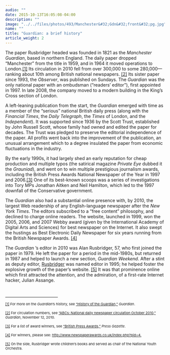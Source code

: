 ```yaml
---
audio: ""
date: 2015-10-13T16:05:08-04:00
description: ""
image: "../../files/photos/493/Manchester&#32;Gdn&#32;front&#32;pg.jpg"
name: ""
title: "Guardian: a brief history"
article_weight: 2
---
```


The paper Rusbridger headed was founded in 1821 as the *Manchester
Guardian*, based in northern England. The daily paper dropped
“Manchester” from the title in 1959, and in 1964 it moved operations to
London.<a href="case_id_70_id_626.html#_ftn1" name="_ftnref1" title="">[1]</a>
 Its circulation in 2010 fell from over 300,000 to some
280,000—ranking about 10th among British national newspapers.
<a href="case_id_70_id_626.html#_ftn2" name="_ftnref2" title="">[2]</a> Its
sister paper since 1993, the *Observer*, was published on Sundays. The
*Guardian* was the only national paper with an ombudsman (“readers’
editor”), first appointed in 1997. In late 2008, the company moved to a
modern building in the King’s Cross section of London.

A left-leaning publication from the start, the *Guardian* emerged with
time as a member of the “serious” national British daily press (along
with the *Financial Times*, the *Daily Telegraph*, the *Times* of
London, and the *Independent*). It was supported since 1936 by the Scott
Trust, established by John Russell Scott, whose family had owned and
edited the paper for decades. The Trust was pledged to preserve the
editorial independence of the paper. All profits went back into the
improvement of the publication, an unusual arrangement which to a degree
insulated the paper from economic fluctuations in the industry.


By the early 1990s, it had largely shed an early reputation for cheap
production and multiple typos (the satirical magazine *Private Eye*
dubbed it the *Grauniad*), and went on to win multiple prestigious
journalism awards, including the British Press Awards National Newspaper
of the Year in 1997 and 2006.<a href="case_id_70_id_626.html#_ftn3" name="_ftnref3" title="">[3]</a>
One of its best-known scoops was a
series of investigations into Tory MPs Jonathan Aitken and Neil
Hamilton, which led to the 1997 downfall of the Conservative government.

The *Guardian* also had a substantial online presence with, by 2010, the
largest Web readership of any English-language newspaper after the *New
York Times*. The editors subscribed to a “free content” philosophy, and
declined to charge online readers. The website, launched in 1999, won
the 2005, 2006, and 2007 Webby award (given by the International Academy
of Digital Arts and Sciences) for best newspaper on the Internet. It
also swept the hustings as Best Electronic Daily Newspaper for six years
running from the British Newspaper Awards.
<a href="case_id_70_id_626.html#_ftn4" name="_ftnref4" title="">[4]</a>

The *Guardian* ’s editor in 2010 was Alan Rusbridger, 57, who first
joined the paper in 1979. He left the paper for a period in the
mid-1980s, but returned in 1987 and helped to launch a new section,
*Guardian Weekend*. After a stint as deputy editor, 
<a href="case_id_70_id_174_c_bio.html">Rusbridger</a> 
was named editor in 1995; he helped foster the explosive growth of the
paper’s website.
<a href="case_id_70_id_626.html#_ftn5" name="_ftnref5" title="">[5]</a>
It was that prominence online which first
attracted the attention, and the admiration, of a first-rate Internet
hacker, Julian Assange.
	



	
<div>
<br clear="all" />
<hr align="left" size="1" width="33%" />
<div id="ftn1">
<p>
<span style="font-size: 11px;"><a href="case_id_70_id_626.html#_ftnref1" name="_ftn1" title="">[1]</a> For more on the <em>Guardian</em>&rsquo;s history, see <a class="extlink" href="http://www.guardian.co.uk/gnm-archive/2002/jun/06/1" target="_blank">&ldquo;History of the Guardian,&rdquo;</a> <em>Guardian</em>.</span></p>
</div>
<div id="ftn2">
<p>
<span style="font-size: 11px;"><a href="case_id_70_id_626.html#_ftnref2" name="_ftn2" title="">[2]</a> For circulation numbers, see <a class="extlink" href="http://www.guardian.co.uk/media/table/2010/nov/12/abcs-national-newspapers" target="_blank">&ldquo;ABCs: National daily newspaper circulation October 2010,&rdquo;</a> <em>Guardian</em>, November 12, 2010.</span></p>
</div>
<div id="ftn3">
<p>
<span style="font-size: 11px;"><a href="case_id_70_id_626.html#_ftnref3" name="_ftn3" title="">[3]</a> For a list of award winners, see <a class="extlink" href="http://www.pressgazette.co.uk/hybrid.asp?typeCode=99&amp;navcode=92" target="_blank">&ldquo;British Press Awards,&rdquo;</a> <em>Press Gazette</em>.</span></p>
</div>
<div id="ftn4">
<p>
<span style="font-size: 11px;"><a href="case_id_70_id_626.html#_ftnref4" name="_ftn4" title="">[4]</a> For winners, please see: <a href="http://www.newspaperawards.co.uk/index.php?pid=4">http://www.newspaperawards.co.uk/index.php?pid=4</a><a class="extlink" href="http://www.newspaperawards.co.uk/index.php?pid=4." target="_blank">.</a></span></p>
</div>
<div id="ftn5">
<p>
<span style="font-size: 11px;"><a href="case_id_70_id_626.html#_ftnref5" name="_ftn5" title="">[5]</a> On the side, Rusbridger wrote children&rsquo;s books and served as chair of the National Youth Orchestra.</span></p>
</div>
</div>